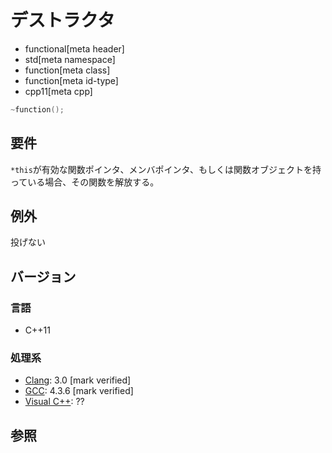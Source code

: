 # デストラクタ
* functional[meta header]
* std[meta namespace]
* function[meta class]
* function[meta id-type]
* cpp11[meta cpp]

```cpp
~function();
```

## 要件
`*this`が有効な関数ポインタ、メンバポインタ、もしくは関数オブジェクトを持っている場合、その関数を解放する。


## 例外
投げない


## バージョン
### 言語
- C++11


### 処理系
- [Clang](/implementation.md#clang): 3.0 [mark verified]
- [GCC](/implementation.md#gcc): 4.3.6 [mark verified]
- [Visual C++](/implementation.md#visual_cpp): ??


## 参照

